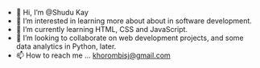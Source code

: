 - 👋 Hi, I’m @Shudu Kay
- 👀 I’m interested in learning more about about in software development. 
- 🌱 I’m currently learning HTML, CSS and JavaScript.
- 💞️ I’m looking to collaborate on web development projects, and some data analytics in Python, later.
- 📫 How to reach me ... khorombisj@gmail.com

<!---
ShuduK/ShuduK is a ✨ special ✨ repository because its `README.md` (this file) appears on your GitHub profile.
You can click the Preview link to take a look at your changes.
--->
